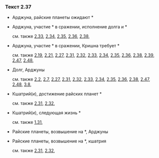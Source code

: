 ### Текст 2.37
	
- Арджуна, райские планеты ожидают *

	
- Арджуна, участие * в сражении, исполнение долга и *

	см. также  [2.33](../02/0233.md),  [2.34](../02/0234.md),  [2.35](../02/0235.md),  [2.36](../02/0236.md),  [2.38](../02/0238.md), 
	
- Арджуна, участие * в сражении, Кришна требует *

	см. также  [2.19](../02/0219.md),  [2.21](../02/0221.md),  [2.27](../02/0227.md),  [2.31](../02/0231.md),  [2.32](../02/0232.md),  [2.33](../02/0233.md),  [2.34](../02/0234.md),  [2.35](../02/0235.md),  [2.36](../02/0236.md),  [2.38](../02/0238.md),  [2.39](../02/0239.md),  [2.47](../02/0247.md),  [2.48](../02/0248.md), 
	
- Долг, Арджуны

	см. также  [2.2](../02/0202.md),  [2.7](../02/0207.md),  [2.27](../02/0227.md),  [2.31](../02/0231.md),  [2.32](../02/0232.md),  [2.33](../02/0233.md),  [2.34](../02/0234.md),  [2.35](../02/0235.md),  [2.36](../02/0236.md),  [2.38](../02/0238.md),  [2.47](../02/0247.md),  [2.48](../02/0248.md),  [3.8](../03/0308.md), 
	
- Кшатрий(и), достижение райских планет *

	см. также  [2.31](../02/0231.md),  [2.32](../02/0232.md), 
	
- Кшатрий(и), следующая жизнь *

	см. также  [1.31](../01/0131.md), 
	
- Райские планеты, возвышение на *, Арджуны

	
- Райские планеты, возвышение на *, кшатрия

	см. также  [2.31](../02/0231.md),  [2.32](../02/0232.md), 
